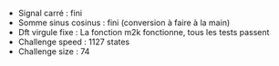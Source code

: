 * Signal carré : fini
* Somme sinus cosinus : fini (conversion à faire à la main)
* Dft virgule fixe : La fonction m2k fonctionne, tous les tests passent
* Challenge speed : 1127 states
* Challenge size : 74
